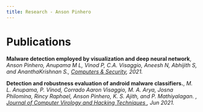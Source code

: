```yaml
---
title: Research - Anson Pinhero
---
```



# Publications


**Malware detection employed by visualization and deep neural network**, *Anson Pinhero, Anupama M L, Vinod P, C.A. Visaggio, Aneesh N, Abhijith S, and AnanthaKrishnan S., [Computers & Security](https://www.sciencedirect.com/science/article/abs/pii/S0167404821000717), 2021.* 

**Detection and robustness evaluation of android malware classifiers.**, *M. L. Anupama, P. Vinod, Corrado Aaron Visaggio, M. A. Arya, Josna Philomina, Rincy Raphael, Anson Pinhero, K. S. Ajith, and P. Mathiyalagan. , [Journal of Computer Virology and Hacking Techniques ](https://link.springer.com/article/10.1007/s11416-021-00390-2), Jun 2021.*
